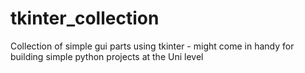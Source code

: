# tkinter_collection
Collection of simple gui parts using tkinter - might come in handy for building simple python projects at the Uni level
